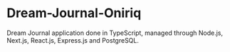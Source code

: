 # Dream-Journal-Oniriq
Dream Journal application done in TypeScript, managed through Node.js, Next.js, React.js, Express.js and PostgreSQL.
